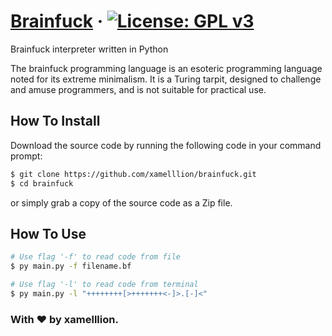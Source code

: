 # [Brainfuck](https://en.wikipedia.org/wiki/Brainfuck) &middot; [![License: GPL v3](https://img.shields.io/badge/License-GPLv3-blue.svg)](https://www.gnu.org/licenses/gpl-3.0)
Brainfuck interpreter written in Python

The brainfuck programming language is an esoteric programming language noted for its extreme minimalism. It is a Turing tarpit, designed to challenge and amuse programmers, and is not suitable for practical use.

## How To Install
Download the source code by running the following code in your command prompt:
```bash
$ git clone https://github.com/xamelllion/brainfuck.git
$ cd brainfuck
```
or simply grab a copy of the source code as a Zip file.

## How To Use
```bash
# Use flag '-f' to read code from file
$ py main.py -f filename.bf

# Use flag '-l' to read code from terminal
$ py main.py -l "++++++++[>+++++++<-]>.[-]<"
```

### With ❤ by xamelllion.
